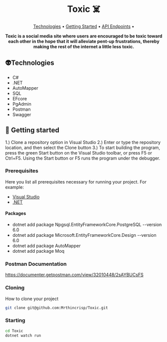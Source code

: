 <h1 align="center" style="font-weight: bold;">Toxic ☠️</h1>

<p align="center">
 <a href="#tech">Technologies</a> • 
 <a href="#started">Getting Started</a> • 
  <a href="#routes">API Endpoints</a> •
</p>

<p align="center">
    <b>Toxic is a social media site where users are encouraged to be toxic toward each other in the hope that it will alleviate pent-up frustrations, thereby making the rest of the internet a little less toxic.</b>
</p>

<h2 id="technologies"> 👽Technologies</h2>

- C#
- .NET
- AutoMapper
- SQL
- EFcore
- PgAdmin
- Postman
- Swagger 

<h2 id="started">🚀 Getting started</h2>

1.) Clone a repository option in Visual Studio 2.) Enter or type the repository location, and then select the Clone button 3.) To start building the program, press the green Start button on the Visual Studio toolbar, or press F5 or Ctrl+F5. Using the Start button or F5 runs the program under the debugger.

<h3>Prerequisites</h3>

Here you list all prerequisites necessary for running your project. For example:

- [Visual Studio](https://visualstudio.microsoft.com/)
- [.NET](https://dotnet.microsoft.com/en-us/download/dotnet/8.0)
 
<h4>Packages</h4>

- dotnet add package Npgsql.EntityFrameworkCore.PostgreSQL --version 6.0
- dotnet add package Microsoft.EntityFrameworkCore.Design --version 6.0
- dotnet add package AutoMapper
- dotnet add package Moq

<h3>Postman Documentation</h3>

https://documenter.getpostman.com/view/32010448/2sAYBUCsFS

<h3>Cloning</h3>

How to clone your project

```bash
git clone git@github.com:Mrthincrisp/Toxic.git
```

<h3>Starting</h3>

```bash
cd Toxic
dotnet watch run
```

